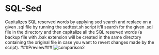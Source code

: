 # SQL-Sed
Capitalizes SQL reserved words by applying sed search and replace on a given .sql file
by running the sedtest.sh script it'll search for the given .sql file in the directory and then capitalize all the SQL reserved words (a backup file with .bak extension will be created in the same directory containing the original file in case you want to revert changes made by the script).
###Preview###
![comparison2](https://cloud.githubusercontent.com/assets/13862182/19738050/36aa89c4-9bb6-11e6-811a-f6a5f72029d8.png)
